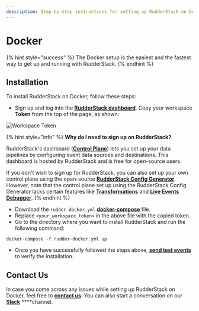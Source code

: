 ```yaml
---
description: Step-by-step instructions for setting up RudderStack on Docker.
---
```


# Docker

{% hint style="success" %}
The Docker setup is the easiest and the fastest way to get up and running with RudderStack.
{% endhint %}

## Installation

To install RudderStack on Docker, follow these steps:

* Sign up and log into the [**RudderStack dashboard**](https://app.rudderlabs.com/signup). Copy your workspace **Token** from the top of the page, as shown:

![Workspace Token](../../.gitbook/assets/wspace-token.png)

{% hint style="info" %}
**Why do I need to sign up on RudderStack?** 

RudderStack's dashboard \([**Control Plane**](https://docs.rudderstack.com/get-started/rudderstack-architecture#control-plane)\) lets you set up your data pipelines by configuring event data sources and destinations. This dashboard is hosted by RudderStack and is free for open-source users. 

If you don't wish to sign up for RudderStack, you can also set up your own control plane using the open-source [**RudderStack Config Generator**](../../user-guides/how-to-guides/rudderstack-config-generator.md). However, note that the control plane set up using the RudderStack Config Generator lacks certain features like [**Transformations**](../../adding-a-new-user-transformation-in-rudderstack/) and [**Live Events Debugger**](../../user-guides/how-to-guides/live-destination-event-debugger.md).
{% endhint %}

* Download the `rudder-docker.yml` [**docker-compose**](https://raw.githubusercontent.com/rudderlabs/rudder-server/master/rudder-docker.yml) file.
* Replace `<your_workspace_token>` in the above file with the copied token.
* Go to the directory where you want to install RudderStack and run the following command:

```text
docker-compose -f rudder-docker.yml up
```

* Once you have successfully followed the steps above, [**send test events**](https://docs.rudderstack.com/get-started/installing-and-setting-up-rudderstack#sending-test-events-to-verify-the-installation) to verify the installation.

## Contact Us

In case you come across any issues while setting up RudderStack on Docker, feel free to [**contact us**](mailto:%20docs@rudderstack.com). You can also start a conversation on our [**Slack**](https://resources.rudderstack.com/join-rudderstack-slack) ****channel.

